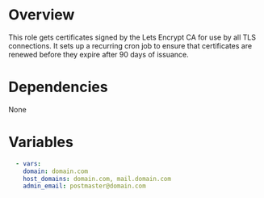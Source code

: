 # Overview
This role gets certificates signed by the Lets Encrypt CA for use by all TLS
connections. It sets up a recurring cron job to ensure that certificates are
renewed before they expire after 90 days of issuance.

# Dependencies
None

# Variables
```yaml
  - vars:
    domain: domain.com
    host_domains: domain.com, mail.domain.com
    admin_email: postmaster@domain.com
```
